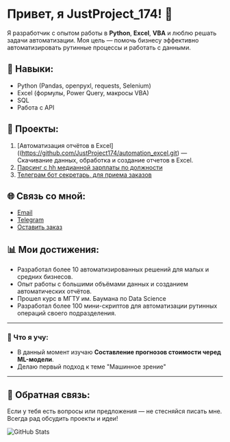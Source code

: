# Привет, я JustProject_174! 👋

Я разработчик с опытом работы в **Python**, **Excel**, **VBA** и люблю решать задачи автоматизации. Моя цель — помочь бизнесу эффективно автоматизировать рутинные процессы и работать с данными.

## 🔧 Навыки:
- Python (Pandas, openpyxl, requests, Selenium)
- Excel (формулы, Power Query, макросы VBA)
- SQL
- Работа с API

## 🚀 Проекты:
1. [Автоматизация отчётов в Excel]((https://github.com/JustProject174/automation_excel.git) — Скачивание данных, обработка и создание отчетов в Excel.
2. [Парсинг с hh медианной зарплаты по должности](./case-02-job_salary_estimator1)
3. [Телеграм бот секретарь, для приема заказов](https://github.com/JustProject174/tg_secretar.git)

## 🌐 Связь со мной:
- [Email](mailto:Projman174@yandex.ru)
- [Telegram](https://t.me/JProj_174)
- [Оставить заказ](https://t.me/Just_Project_174_bot)

## 📊 Мои достижения:
- Разработал более 10 автоматизированных решений для малых и средних бизнесов.
- Опыт работы с большими объёмами данных и созданием автоматических отчётов.
- Прошел курс в МГТУ им. Баумана по Data Science
- Разработал более 100 мини-скриптов для автоматизации рутинных операций своего подразделения.

---

### 🌱 Что я учу:
- В данный момент изучаю **Составление прогнозов стоимости черед ML-модели**.
- Делаю первый подход к теме "Машинное зрение"

---

## 💬 Обратная связь:
Если у тебя есть вопросы или предложения — не стесняйся писать мне. Всегда рад обсудить проекты и идеи!

![GitHub Stats](https://github-readme-stats.vercel.app/api?username=Herreh174&show_icons=true&hide_title=true&count_private=true&hide=prs&theme=radical)
